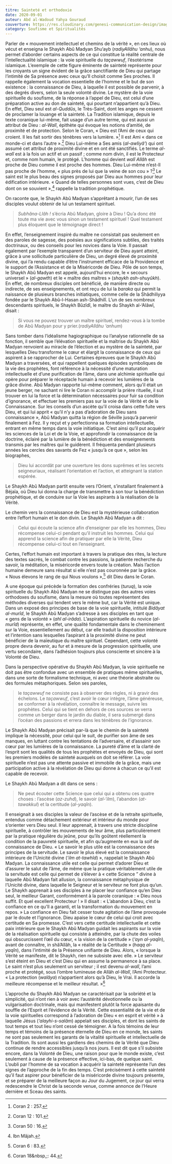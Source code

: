 ```yaml
---
titre: Sainteté et orthodoxie
date: 2020-09-01
auteur: Abd al-Wadoud Yahya Gouraud
couverture: https://res.cloudinary.com/genesi-communication-design/image/upload/v1604584952/ihei/couvertures/soufisme-et-spiritualites-3_poqeq0.jpg
category: Soufisme et Spiritualités
---
```

Parler de «&nbsp;mouvement intellectuel et chemins de la vérité&nbsp;», en ces lieux où vécut et enseigna le Shaykh Abû Madyan Shu‘ayb (*radiyAllâhu ‘anhu*), nous permet d’aborder certains aspects de ce qui constitue la réalité centrale de l’intellectualité islamique&nbsp;: la voie spirituelle du *taçawwuf*, l’ésotérisme islamique. L’exemple de cette figure éminente de sainteté représente pour les croyants un signe évident de la grâce sanctifiante de Dieu qui partage l’intimité de Sa présence avec ceux qu’Il choisit comme Ses proches. Il rappelle également la vocation essentielle de l’homme et le but de son existence&nbsp;: la connaissance de Dieu, à laquelle il est possible de parvenir, à des degrés divers, selon la seule volonté divine. Le mystère de la voie spirituelle du soufisme, de la réponse à l’appel de Dieu, est celui d’une préparation active au don de sainteté, qui pourtant n’appartient qu’à Dieu. En effet, Dieu seul est *al-Quddûs*, le Très-Saint, dont les anges ne cessent de proclamer la louange et la sainteté. La Tradition islamique, depuis le texte coranique lui-même, fait usage d’un autre terme, qui est aussi un attribut de Dieu&nbsp;: *al-Walî*, épithète qui évoque les notions d’amitié, de proximité et de protection. Selon le Coran, «&nbsp;Dieu est l’Ami de ceux qui croient. Il les fait sortir des ténèbres vers la lumière.&nbsp;»[^1] Il est Ami «&nbsp;dans ce monde-ci et dans l’autre&nbsp;».[^2] Dieu Lui-même a Ses amis (*al-awliyâ’*) qui ont assumé cet attribut de proximité divine et en ont été sanctifiés. Le terme *al-walî* est à la fois un actif et un passif&nbsp;; comme nom divin, il est le Protecteur et, comme nom humain, le protégé. L’homme qui devient *walî Allâh* est proche de Dieu comme il est proche des hommes. Dieu Lui-même n’est-Il pas proche de l’homme, «&nbsp;plus près de lui que la veine de son cou&nbsp;»&nbsp;?[^3] Le saint est le plus beau des signes proposés par Dieu aux hommes pour leur édification intérieure. «&nbsp;Quand de telles personnes sont vues, c’est de Dieu dont on se souvient&nbsp;»,[^4] rappelle la tradition prophétique.

On raconte que, le Shaykh Abû Madyan s’apprêtant à mourir, l’un de ses disciples voulut obtenir de lui un testament spirituel.

> *Subhâna-Llâh&nbsp;!* s’écria Abû Madyan, gloire à Dieu&nbsp;! Qu’a donc été toute ma vie avec vous sinon un testament spirituel&nbsp;! Quel testament plus éloquent que le témoignage direct&nbsp;! 

En effet, l’enseignement inspiré du maître ne consistait pas seulement en des paroles de sagesse, des poésies aux significations subtiles, des traités doctrinaux, ou des conseils pour les novices dans la Voie. Il passait également par l’exemple transparent d’un serviteur de Dieu ayant atteint, grâce à une sollicitude particulière de Dieu, un degré élevé de proximité divine, qui l’a rendu capable d’être l’instrument efficace de la Providence et le support de l’Assistance et de la Miséricorde de Dieu. Pôle de son temps, le Shaykh Abû Madyan est appelé, aujourd’hui encore, le «&nbsp;secours universel&nbsp;» (*al-gawth*) et le «&nbsp;maître des maîtres&nbsp;» (*shaykh ash-shuyûkh*). En effet, de nombreux disciples ont bénéficié, de manière directe ou indirecte, de ses enseignements, et ont reçu de lui la *baraka* qui permit la naissance de plusieurs branches initiatiques, comme celle de la Shâdhiliyya fondée par le Shaykh Abû-l-Hasan ash-Shâdhilî. L’un de ses nombreux descendants spirituels, le Shaykh Bûzîdî, le maître du Shaykh al-‘Alâwî, disait&nbsp;: 

> Si vous ne pouvez trouver un maître spirituel, rendez-vous à la tombe de Abû Madyan pour y prier.(*radiyAllâhu ‘anhum*) 

Sans tomber dans l’idéalisme hagiographique ou l’analyse rationnelle de sa fonction, il semble que l’élévation spirituelle et la maîtrise du Shaykh Abû Madyan renvoient au miracle de l’élection et au mystère de la sainteté, par lesquelles Dieu transforme le c&oelig;ur et élargit la connaissance de ceux qui aspirent à se rapprocher de Lui. Certaines épreuves que le Shaykh Abû Madyan a traversées, et qui rappellent quelques épisodes symboliques de la vie des prophètes, font référence à la nécessité d’une maturation intellectuelle et d’une purification de l’âme, dans une alchimie spirituelle qui opère pour préparer le réceptacle humain à recevoir les lumières de la grâce divine. Abû Madyan rapporte lui-même comment, alors qu’il était un jeune berger, ne sachant ni lire le Coran ni accomplir la prière rituelle, il sut trouver en lui la force et la détermination nécessaires pour fuir sa condition d’ignorance, et effectuer les premiers pas sur la voie de la Vérité et de la Connaissance. Sur les conseils d’un ascète qu’il croisa dans cette fuite vers Dieu, et qui lui apprit «&nbsp;qu’il n’y a pas d’adoration de Dieu sans connaissance&nbsp;», Abû Madyan quitta la région de Séville jusqu’à parvenir finalement à Fez. Il y reçut et y perfectionna sa formation intellectuelle, entrant en même temps dans la voie initiatique. C’est ainsi qu’il put acquérir les sciences de la Loi et de la Voie, et approfondir la connaissance de la doctrine, éclairé par la lumière de la bénédiction et des enseignements transmis par les maîtres qui le guidèrent. Il fréquenta pendant plusieurs années les cercles des savants de Fez «&nbsp;jusqu’à ce que&nbsp;», selon les biographes, 

> Dieu lui accordât par une ouverture les dons suprêmes et les secrets seigneuriaux, réalisant l’orientation et l’action, et atteignant la station espérée.

Le Shaykh Abû Madyan partit ensuite vers l’Orient, s’installant finalement à Béjaïa, où Dieu lui donna la charge de transmettre à son tour la bénédiction prophétique, et de conduire sur la Voie les aspirants à la réalisation de la Vérité.

Le chemin vers la connaissance de Dieu est la mystérieuse collaboration entre l’effort humain et le don divin. Le Shaykh Abû Madyan a dit&nbsp;: 

> Celui qui écoute la science afin d’enseigner par elle les hommes, Dieu récompense celui-ci pendant qu’il instruit les hommes. Celui qui apprend la science afin de pratiquer par elle la Vérité, Dieu récompense celui-ci tout en l’enseignant.

Certes, l’effort humain est important à travers la pratique des rites, la lecture des textes sacrés, le combat contre les passions, la patiente recherche du savoir, la méditation, la miséricorde envers toute la création. Mais l’action humaine demeure sans résultat si elle n’est pas couronnée par la grâce. «&nbsp;Nous élevons le rang de qui Nous voulons&nbsp;»,[^5] dit Dieu dans le Coran.

A une époque qui précède la formation des confréries (*turuq*), la voie spirituelle du Shaykh Abû Madyan ne se distingue pas des autres voies orthodoxes du soufisme, dans la mesure où toutes représentent des méthodes diverses qui tendent vers le même but, car la Vérité est unique. Dans un exposé des principes de base de la voie spirituelle, intitulé *Bidâyat al-murîd*, le Shaykh Abû Madyan s’adresse à ses disciples en tant que «&nbsp;gens de la volonté&nbsp;» (*ahl al-irâda*). L’aspiration spirituelle du novice (*al-murîd*) représente, en effet, une qualité fondamentale dans le cheminement sur la Voie, essentiellement au début, car elle traduit la disposition intérieure et l’intention sans lesquelles l’aspirant à la proximité divine ne peut bénéficier de la maïeutique du maître spirituel. Cependant, cette volonté propre devra devenir, au fur et à mesure de la progression spirituelle, une vertu secondaire, dans l’adhésion toujours plus consciente et sincère à la Volonté de Dieu.

Dans la perspective opérative du Shaykh Abû Madyan, la voie spirituelle ne doit pas être confondue avec un ensemble de pratiques même spirituelles, dans une sorte de formalisme technique, ni avec une théorie abstraite ou des formules métaphoriques. Selon ses paroles, 

> le *taçawwuf* ne consiste pas à observer des règles, ni à gravir des échelons. Le *taçawwuf*, c’est avoir le c&oelig;ur intègre, l’âme généreuse, se conformer à la révélation, connaître le message, suivre les prophètes. Celui qui se tient en dehors de ces sources se verra comme un berger dans le jardin du diable, il sera submergé dans l’océan des passions et errera dans les ténèbres de l’ignorance.

Le Shaykh Abû Madyan précisait par-là que le chemin de la sainteté implique la nécessité, pour celui qui le suit, de purifier son âme de ses manques, en luttant contre les tentations de l’adversaire, et d’assainir son c&oelig;ur par les lumières de la connaissance. La pureté d’âme et la clarté de l’esprit sont les qualités de tous les prophètes et envoyés de Dieu, qui sont les premiers modèles de sainteté auxquels on doit se référer. La voie spirituelle n’est pas une attente passive et immobile de la grâce, mais une participation active à la révélation de Dieu qui donne à chacun ce qu’il est capable de recevoir.

Le Shaykh Abû Madyan a dit dans ce sens&nbsp;: 

> Ne peut écouter cette Science que celui qui a obtenu ces quatre choses&nbsp;: l’ascèse (*az-zuhd*), le savoir (*al-‘ilm*), l’abandon (*at-tawakkul*) et la certitude (*al-yaqîn*).

Il enseignait à ses disciples la valeur de l’ascèse et de la retraite spirituelle, entendus comme détachement extérieur et intérieur du monde pour s’orienter vers Dieu seul. Il leur apprenait, à travers une stricte discipline spirituelle, à contrôler les mouvements de leur âme, plus particulièrement par la pratique régulière du jeûne, pour qu’ils goûtent réellement la condition de la pauvreté spirituelle, et afin qu’augmente en eux la soif de connaissance de Dieu. «&nbsp;Le savoir le plus utile est la connaissance des principes de la servitude. Le savoir le plus élevé est la connaissance intérieure de l’Unicité divine (*‘ilm at-tawhîd*)&nbsp;», rappelait le Shaykh Abû Madyan. La connaissance utile est celle qui permet d’adorer Dieu et d’assurer le salut de l’âme, de même que la pratique véritablement utile de la servitude est celle qui permet de s’élever à «&nbsp;cette Science&nbsp;” divine à laquelle Abû Madyan fait allusion, la connaissance métaphysique de l’Unicité divine, dans laquelle le Seigneur et le serviteur ne font plus qu’un. Le Shaykh apprenait à ses disciples à ne placer leur confiance qu’en Dieu seul, le meilleur Garant, conformément à la parole coranique&nbsp;: «&nbsp;Dieu nous suffit. Et quel excellent Protecteur&nbsp;!&nbsp;» Il disait&nbsp;: «&nbsp;L’abandon à Dieu, c’est la confiance en ce qu’Il a garanti, et la transformation du mouvement en repos.&nbsp;» La confiance en Dieu fait cesser toute agitation de l’âme provoquée par le doute et l’ignorance. Dieu apaise le c&oelig;ur de celui qui croit avec certitude en Sa promesse. C’est vers cette certitude intellectuelle et cette paix intérieure que le Shaykh Abû Madyan guidait les aspirants sur la voie de la réalisation spirituelle qui consiste à atteindre, par la chute des voiles qui obscurcissent l’&oelig;il du c&oelig;ur, «&nbsp;la vision de la certitude&nbsp;» (*‘ayn al-yaqîn*), avant de connaître, in shâ’Allâh, la «&nbsp;réalité de la Certitude&nbsp;» (*haqq al-yaqîn*), dans l’intimité de la Présence unifiante de Dieu. Alors, «&nbsp;lorsque la Vérité se manifeste, dit le Shaykh, rien ne subsiste avec elle.&nbsp;» Le serviteur s’est éteint en Dieu et c’est Dieu qui en assume la permanence à sa place. Le saint n’est plus seulement un serviteur&nbsp;; il est devenu *al-walî*, l’ami proche et protégé, sous l’ombre lumineuse de Allâh *al-Walî*, l’Ami Protecteur. «&nbsp;La protection (*walâya*) n’appartient alors qu’à Dieu, le Vrai. Il accorde la meilleure récompense et le meilleur résultat.&nbsp;»[^6] 

L’approche du Shaykh Abû Madyan se caractérisait par la sobriété et la simplicité, qui n’ont rien à voir avec l’austérité dévotionnelle ou la vulgarisation doctrinale, mais qui manifestent plutôt la force apaisante du souffle de l’Esprit et l’évidence de la Vérité. Cette essentialité de la vie et de la voie spirituelles correspond à l’adoration de Dieu «&nbsp;en esprit et vérité&nbsp;» à laquelle Jésus (*‘alayhi-s-salâm*) appelait ses disciples, et dont les saints de tout temps et tout lieu n’ont cessé de témoigner. A la fois témoins de leur temps et témoins de la présence éternelle de Dieu en ce monde, les saints ne sont pas seulement les garants de la vitalité spirituelle et intellectuelle de la Tradition. Ils sont aussi les gardiens des chemins de la Vérité que Dieu continue de rendre accessibles jusqu’à nos jours. Il est dit que s’il subsiste encore, dans la Volonté de Dieu, une raison pour que le monde existe, c’est seulement à cause de la présence effective, ici-bas, de quelque saint. L’oubli par l’homme de sa vocation à acquérir la sainteté représente l’un des signes de l’approche de la fin des temps. C’est précisément à cette sainteté qu’il faut aspirer pour bénéficier de la miséricorde divine toujours présente, et se préparer de la meilleure façon au Jour du Jugement, ce jour qui verra redescendre le Christ de la seconde venue, comme annonce de l’Heure dernière et Sceau des saints.

[^1]:  Coran 2&nbsp;: 257.
[^2]:  Coran 12&nbsp;: 101.
[^3]:  Coran 50&nbsp;: 16.
[^4]:  Ibn Mâjah.
[^5]:  Coran 6&nbsp;: 83.
[^6]:  Coran 18&nbsp,;: 44.